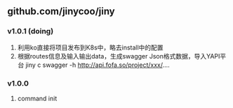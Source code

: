 ## github.com/jinycoo/jiny

### v1.0.1 (doing)
1. 利用ko直接将项目发布到K8s中，略去install中的配置
2. 根据routes信息及输入输出data，生成swagger Json格式数据，导入YAPI平台
   jiny c swagger -h http://api.fofa.so/project/xxx/....

### v1.0.0
1. command init
